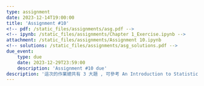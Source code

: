 ```yaml
---
type: assignment
date: 2023-12-14T19:00:00
title: 'Assignment #10'
<!-- pdf: /static_files/assignments/asg.pdf -->
<!-- ipynb: /static_files/assignments/Chapter 1_Exercise.ipynb -->
attachment: /static_files/assignments/Assignment 10.ipynb
<!-- solutions: /static_files/assignments/asg_solutions.pdf -->
due_event: 
    type: due
    date: 2023-12-29T23:59:00
    description: 'Assignment #10 due'
description: '這次的作業總共有 3 大題 , 可參考 An Introduction to Statistical Learning with Applications in Python 課本第十章中的習題'
---
```

